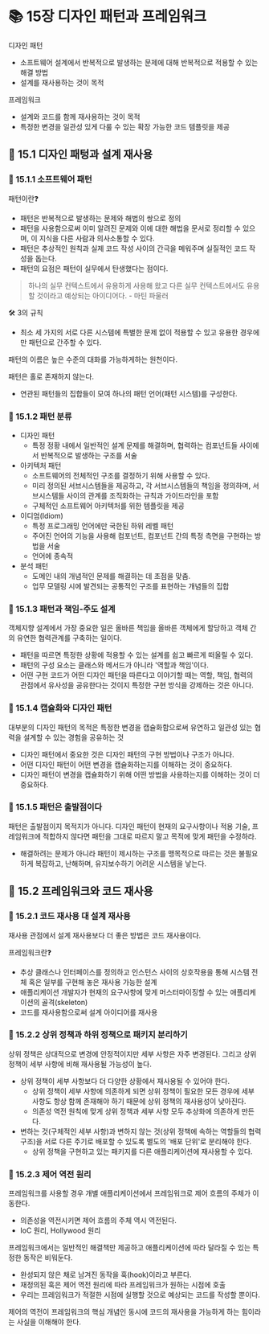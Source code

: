# 📚 15장 디자인 패턴과 프레임워크

디자인 패턴

- 소프트웨어 설계에서 반복적으로 발생하는 문제에 대해 반복적으로 적용할 수 있는 해결 방법
- 설계를 재사용하는 것이 목적

프레임워크

- 설계와 코드를 함께 재사용하는 것이 목적
- 특정한 변경을 일관성 있게 다룰 수 있는 확장 가능한 코드 템플릿을 제공

## 📖 15.1 디자인 패텅과 설계 재사용

### 🔖 15.1.1 소프트웨어 패턴

패턴이란❓

- 패턴은 반복적으로 발생하는 문제와 해법의 쌍으로 정의
- 패턴을 사용함으로써 이미 알려진 문제와 이에 대한 해법을 문서로 정리할 수 있으며, 이 지식을 다른 사람과 의사소통할 수 있다.
- 패턴은 추상적인 원칙과 실제 코드 작성 사이의 간극을 메워주며 실질적인 코드 작성을 돕는다.
- 패턴의 요점은 패턴이 실무에서 탄생했다는 점이다.

> 하나의 실무 컨텍스트에서 유용하게 사용해 왔고 다른 실무 컨텍스트에서도 유용할 것이라고 예상되는 아이디어다. - 마틴 파울러

🛠️ 3의 규칙

- 최소 세 가지의 서로 다른 시스템에 특별한 문제 없이 적용할 수 있고 유용한 경우에만 패턴으로 간주할 수 있다.

패턴의 이름은 높은 수준의 대화를 가능하게하는 원천이다.

패턴은 홀로 존재하지 않는다.

- 연관된 패턴들의 집합들이 모여 하나의 패턴 언어(패턴 시스템)를 구성한다.

### 🔖 15.1.2 패턴 분류

- 디자인 패턴
  - 특정 정황 내에서 일반적인 설계 문제를 해결하며, 협력하는 컴포넌트들 사이에서 반복적으로 발생하는 구조를 서술
- 아키텍처 패턴
  - 소프트웨어의 전체적인 구조를 결정하기 위해 사용할 수 있다.
  - 미리 정의된 서브시스템들을 제공하고, 각 서브시스템들의 책임을 정의하며, 서브시스템들 사이의 관계를 조직화하는 규칙과 가이드라인을 포함
  - 구체적인 소프트웨어 아키텍처를 위한 템플릿을 제공
- 이디엄(Idiom)
  - 특정 프로그래밍 언어에만 국한된 하위 레벨 패턴
  - 주어진 언어의 기능을 사용해 컴포넌트, 컴포넌트 간의 특정 측면을 구현하는 방법을 서술
  - 언어에 종속적
- 분석 패턴
  - 도메인 내의 개념적인 문제를 해결하는 데 초점을 맞춤.
  - 업무 모델링 시에 발견되는 공통적인 구조를 표현하는 개념들의 집합

### 🔖 15.1.3 패턴과 책임-주도 설계

객체지향 설계에서 가장 중요한 일은 올바른 책임을 올바른 객체에게 할당하고 객체 간의 유연한 협력관계를 구축하는 일이다.

- 패턴을 따르면 특정한 상황에 적용할 수 있는 설계를 쉽고 빠르게 떠올릴 수 있다.
- 패턴의 구성 요소는 클래스와 메서드가 아니라 '역할과 책임'이다.
- 어떤 구현 코드가 어떤 디자인 패턴을 따른다고 이야기할 때는 역할, 책임, 협력의 관점에서 유사성을 공유한다는 것이지 특정한 구현 방식을 강제하는 것은 아니다.

### 🔖 15.1.4 캡슐화와 디자인 패턴

대부분의 디자인 패턴의 목적은 특정한 변경을 캡슐화함으로써 유연하고 일관성 있는 협력을 설계할 수 있는 경험을 공유하는 것

- 디자인 패턴에서 중요한 것은 디자인 패턴의 구현 방법이나 구조가 아니다.
- 어떤 디자인 패턴이 어떤 변경을 캡슐화하는지를 이해하는 것이 중요하다.
- 디자인 패턴이 변경을 캡슐화하기 위해 어떤 방법을 사용하는지를 이해하는 것이 더 중요하다.

### 🔖 15.1.5 패턴은 출발점이다

패턴은 출발점이지 목적지가 아니다. 디자인 패턴이 현재의 요구사항이나 적용 기술, 프레임워크에 적합하지 않다면 패턴을 그대로 따르지 말고 목적에 맞게 패턴을 수정하라.

- 해결하려는 문제가 아니라 패턴이 제시하는 구조를 맹목적으로 따르는 것은 불필요하게 복잡하고, 난해하며, 유지보수하기 어려운 시스템을 낳는다.

## 📖 15.2 프레임워크와 코드 재사용

### 🔖 15.2.1 코드 재사용 대 설계 재사용

재사용 관점에서 설계 재사용보다 더 좋은 방법은 코드 재사용이다.

프레임워크란❓

- 추상 클래스나 인터페이스를 정의하고 인스턴스 사이의 상호작용을 통해 시스템 전체 혹은 일부를 구현해 놓은 재사용 가능한 설계
- 애플리케이션 개발자가 현재의 요구사항에 맞게 머스터마이징할 수 있는 애플리케이션의 골격(skeleton)
- 코드를 재사용함으로써 설계 아이디어를 재사용

### 🔖 15.2.2 상위 정책과 하위 정책으로 패키지 분리하기

상위 정책은 상대적으로 변경에 안정적이지만 세부 사항은 자주 변경된다. 그리고 상위 정책이 세부 사항에 비해 재사용될 가능성이 높다.

- 상위 정책이 세부 사항보다 더 다양한 상황에서 재사용될 수 있어야 한다.
  - 상위 정책이 세부 사항에 의존하게 되면 상위 정책이 필요한 모든 경우에 세부 사항도 항상 함께 존재해야 하기 때문에 상위 정책의 재사용성이 낮아진다.
  - 의존성 역전 원칙에 맞게 상위 정책과 세부 사항 모두 추상화에 의존하게 만든다.
- 변하는 것(구체적인 세부 사항)과 변하지 않는 것(상위 정책에 속하는 역할들의 협력구조)을 서로 다른 주기로 배포할 수 있도록 별도의 '배포 단위'로 분리해야 한다.
  - 상위 정책을 구현하고 있는 패키지를 다른 애플리케이션에 재사용할 수 있다.

### 🔖 15.2.3 제어 역전 원리

프레임워크를 사용할 경우 개별 애플리케이션에서 프레임워크로 제어 흐름의 주체가 이동한다.

- 의존성을 역전시키면 제어 흐름의 주체 역시 역전된다.
- IoC 원리, Hollywood 원리

프레임워크에서는 일반적인 해결책만 제공하고 애플리케이션에 따라 달라질 수 있는 특정한 동작은 비워둔다.

- 완성되지 않은 채로 남겨진 동작을 훅(hook)이라고 부른다.
- 재정의된 훅은 제어 역전 원리에 따라 프레임워크가 원하는 시점에 호출
- 우리는 프레임워크가 적절한 시점에 실행할 것으로 예상되는 코드를 작성할 뿐이다.

제어의 역전이 프레임워크의 핵심 개념인 동시에 코드의 재사용을 가능하게 하는 힘이라는 사실을 이해해야 한다.
